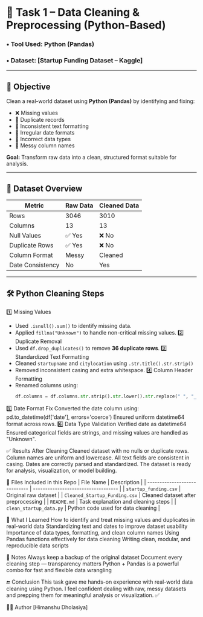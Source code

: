 # 🚀 Task 1 – Data Cleaning & Preprocessing (Python-Based)

### • Tool Used: Python (Pandas)  
### • Dataset: [Startup Funding Dataset – Kaggle]

---

## 🎯 Objective  
Clean a real-world dataset using **Python (Pandas)** by identifying and fixing:

- ❌ Missing values  
- 📄 Duplicate records  
- 🧩 Inconsistent text formatting  
- 📅 Irregular date formats  
- 🧮 Incorrect data types  
- 🧹 Messy column names  

**Goal:** Transform raw data into a clean, structured format suitable for analysis.

---

## 📂 Dataset Overview  

| Metric             | Raw Data  | Cleaned Data  |
|--------------------|-----------|---------------|
| Rows               | 3046      | 3010          |
| Columns            | 13        | 13            |
| Null Values        | ✅ Yes   | ❌ No         |
| Duplicate Rows     | ✅ Yes   | ❌ No         |
| Column Format      | Messy     | Cleaned       |
| Date Consistency   | No        | Yes           |

---

## 🛠 Python Cleaning Steps
1️⃣ Missing Values  
- Used `.isnull().sum()` to identify missing data.  
- Applied `fillna("Unknown")` to handle non-critical missing values.
2️⃣ Duplicate Removal  
- Used `df.drop_duplicates()` to remove **36 duplicate rows**.
3️⃣ Standardized Text Formatting  
- Cleaned `startupname` and `citylocation` using `.str.title().str.strip()`  
- Removed inconsistent casing and extra whitespace.
4️⃣ Column Header Formatting  
- Renamed columns using:
  ```python
  df.columns = df.columns.str.strip().str.lower().str.replace(" ", "_")
5️⃣ Date Format Fix
Converted the date column using:
pd.to_datetime(df['date'], errors='coerce')
Ensured uniform datetime64 format across rows.
6️⃣ Data Type Validation
Verified date as datetime64
Ensured categorical fields are strings, and missing values are handled as "Unknown".

✅ Results After Cleaning
Cleaned dataset with no nulls or duplicate rows.
Column names are uniform and lowercase.
All text fields are consistent in casing.
Dates are correctly parsed and standardized.
The dataset is ready for analysis, visualization, or model building.

📁 Files Included in this Repo
| File Name                     | Description                         |
| ----------------------------- | ----------------------------------- |
| `startup_funding.csv`         | Original raw dataset                |
| `Cleaned_Startup_Funding.csv` | Cleaned dataset after preprocessing |
| `README.md`                   | Task explanation and cleaning steps |
| `clean_startup_data.py`       | Python code used for data cleaning  |


🧠 What I Learned
How to identify and treat missing values and duplicates in real-world data
Standardizing text and dates to improve dataset usability
Importance of data types, formatting, and clean column names
Using Pandas functions effectively for data cleaning
Writing clean, modular, and reproducible data scripts

📝 Notes
Always keep a backup of the original dataset
Document every cleaning step — transparency matters
Python + Pandas is a powerful combo for fast and flexible data wrangling

🔚 Conclusion
This task gave me hands-on experience with real-world data cleaning using Python.
I feel confident dealing with raw, messy datasets and prepping them for meaningful analysis or visualization. ✅

👨‍💻 Author
[Himanshu Dholasiya]
